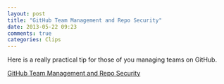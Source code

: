 ```yaml
---
layout: post
title: "GitHub Team Management and Repo Security"
date: 2013-05-22 09:23
comments: true
categories: Clips
---
```


Here is a really practical tip for those of you managing teams on GitHub.

[GitHub Team Management and Repo Security](http://fromonesrc.com/blog/2013/01/12/github-team-management-and-repo-security/)
